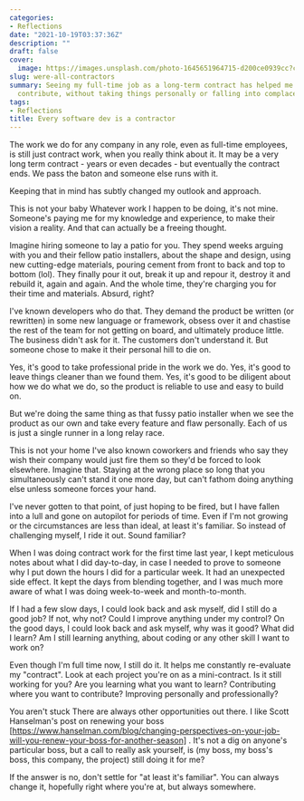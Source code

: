 ```yaml
---
categories:
- Reflections
date: "2021-10-19T03:37:36Z"
description: ""
draft: false
cover:
  image: https://images.unsplash.com/photo-1645651964715-d200ce0939cc?crop=entropy&cs=tinysrgb&fit=max&fm=jpg&ixid=MnwxMTc3M3wwfDF8c2VhcmNofDExfHxjb250cmFjdG9yfGVufDB8fHx8MTY3OTE1NDc2OQ&ixlib=rb-4.0.3&q=80&w=2000
slug: were-all-contractors
summary: Seeing my full-time job as a long-term contract has helped me improve and
  contribute, without taking things personally or falling into complacency.
tags:
- Reflections
title: Every software dev is a contractor
---
```



The work we do for any company in any role, even as full-time employees, is
still just contract work, when you really think about it. It may be a very long 
term contract - years or even decades - but eventually the contract ends. We
pass the baton and someone else runs with it.

Keeping that in mind has subtly changed my outlook and approach.

This is not your baby
Whatever work I happen to be doing, it's not mine. Someone's paying me for my
knowledge and experience, to make their vision a reality. And that can actually
be a freeing thought.

Imagine hiring someone to lay a patio for you. They spend weeks arguing with you
and their fellow patio installers, about the shape and design, using new
cutting-edge materials, pouring cement from front to back and top to bottom
(lol). They finally pour it out, break it up and repour it, destroy it and
rebuild it, again and again. And the whole time, they're charging you for their
time and materials. Absurd, right?

I've known developers who do that. They demand the product be written (or
rewritten) in some new language or framework, obsess over it and chastise the
rest of the team for not getting on board, and ultimately produce little. The
business didn't ask for it. The customers don't understand it. But someone chose
to make it their personal hill to die on.

Yes, it's good to take professional pride in the work we do. Yes, it's good to
leave things cleaner than we found them. Yes, it's good to be diligent about how
we do what we do, so the product is reliable to use and easy to build on.

But we're doing the same thing as that fussy patio installer when we see the
product as our own and take every feature and flaw personally. Each of us is
just a single runner in a long relay race.

This is not your home
I've also known coworkers and friends who say they wish their company would just
fire them so they'd be forced to look elsewhere. Imagine that. Staying at the
wrong place so long that you simultaneously can't stand it one more day, but
can't fathom doing anything else unless someone forces your hand.

I've never gotten to that point, of just hoping to be fired, but I have fallen
into a lull and gone on autopilot for periods of time. Even if I'm not growing
or the circumstances are less than ideal, at least it's familiar. So instead of
challenging myself, I ride it out. Sound familiar?

When I was doing contract work for the first time last year, I kept meticulous
notes about what I did day-to-day, in case I needed to prove to someone why I
put down the hours I did for a particular week. It had an unexpected side
effect. It kept the days from blending together, and I was much more aware of
what I was doing week-to-week and month-to-month.

If I had a few slow days, I could look back and ask myself, did I still do a
good job? If not, why not? Could I improve anything under my control? On the
good days, I could look back and ask myself, why was it good? What did I learn?
Am I still learning anything, about coding or any other skill I want to work on?

Even though I'm full time now, I still do it. It helps me constantly re-evaluate
my "contract". Look at each project you're on as a mini-contract. Is it still
working for you? Are you learning what you want to learn? Contributing where you
want to contribute? Improving personally and professionally?

You aren't stuck
There are always other opportunities out there. I like Scott Hanselman's post on 
renewing your boss
[https://www.hanselman.com/blog/changing-perspectives-on-your-job-will-you-renew-your-boss-for-another-season]
. It's not a dig on anyone's particular boss, but a call to really ask yourself,
is (my boss, my boss's boss, this company, the project) still doing it for me?

If the answer is no, don't settle for "at least it's familiar". You can always
change it, hopefully right where you're at, but always somewhere.
